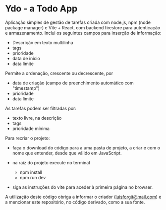 # Ydo - a Todo App

Aplicação simples de gestão de tarefas criada com node.js, npm (node package manager) e Vite + React, com backend firestore para autenticação e armazenamento. Inclui os seguintes campos para inserção de informação:
- Descrição em texto multilinha
- tags
- prioridade
- data de início
- data limite

Permite a ordenação, crescente ou decrescente, por

- data de criação (campo de preenchimento automático com "timestamp")
- prioridade
- data limite

As tarefas podem ser filtradas por:

- texto livre, na descrição
- tags
- prioridade mínima


Para recriar o projeto:

- faça o download do código para a uma pasta de projeto, a criar e com o nome que entender, desde que válido em JavaScript.
- na raiz do projeto execute no terminal
  - npm install
  - npm run dev
  
- siga as instruções do vite para aceder à primeira página no browser.


A utilização deste código obriga a informar o criador (luisforgit@mail.com) e a mencionar este repositório, no código derivado, como a sua fonte.
